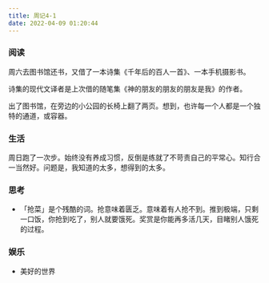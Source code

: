 ```yaml
---
title: 周记4-1
date: 2022-04-09 01:20:44
---
```

### 阅读

周六去图书馆还书，又借了一本诗集《千年后的百人一首》、一本手机摄影书。

诗集的现代文译者是上次借的随笔集《神的朋友的朋友的朋友是我》的作者。

出了图书馆，在旁边的小公园的长椅上翻了两页。想到，也许每一个人都是一个独特的通道，或容器。

### 生活

周日跑了一次步。始终没有养成习惯，反倒是练就了不苛责自己的平常心。知行合一当然好。问题是，我知道的太多，想得到的太多。

### 思考

- 「抢菜」是个残酷的词。抢意味着匮乏。意味着有人抢不到。推到极端，只剩一口饭，你抢到吃了，别人就要饿死。奖赏是你能再多活几天，目睹别人饿死的过程。

### 娱乐

- 美好的世界